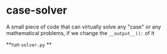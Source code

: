 # case-solver
A small piece of code that can virtually solve any "case" or any mathematical problems, if we change the `__output__():` of it

**run `solver.py` **
